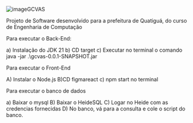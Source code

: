 ![image](https://github.com/user-attachments/assets/622106f3-64a5-4947-bbce-2b2dee7377e1)GCVAS

Projeto de Software desenvolvido para a prefeitura de Quatiguá, do curso de Engenharia de Computação

Para executar o Back-End:

a) Instalação do JDK 21
b) CD target
c) Executar no terminal o comando java -jar .\gcvas-0.0.1-SNAPSHOT.jar

Para executar o Front-End

A) Instalar o Node.js
B)CD figmareact
c) npm start no terminal

Para executar o banco de dados

a) Baixar o mysql
B) Baixar o HeideSQL
C) Logar no Heide com as credencias fornecidas
D) No banco, vá para a consulta e cole o script do banco.



